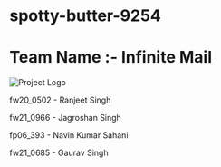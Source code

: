 # spotty-butter-9254

# Team Name :- Infinite Mail

![Project Logo](https://i.ibb.co/xFm0fXk/Light-Blue-Sci-Fi-Futuristic-Animated-Logo.png)

fw20_0502 - Ranjeet Singh

fw21_0966 - Jagroshan Singh

fp06_393 - Navin Kumar Sahani

fw21_0685 - Gaurav Singh
